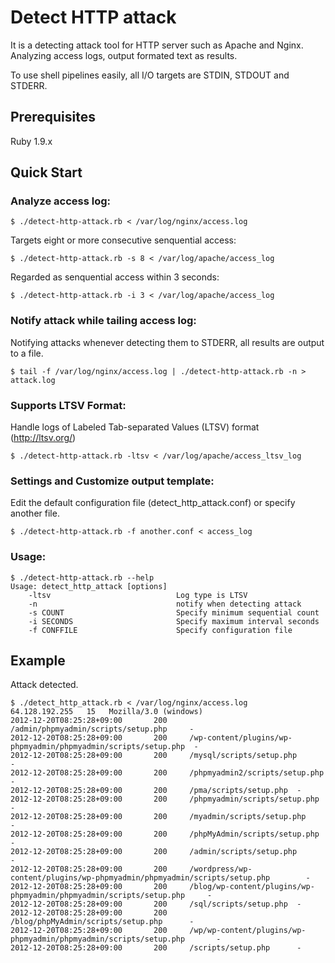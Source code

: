Detect HTTP attack
==================

It is a detecting attack tool for HTTP server such as Apache and Nginx.
Analyzing access logs, output formated text as results.

To use shell pipelines easily, all I/O targets are STDIN, STDOUT and STDERR.

Prerequisites
-------------
Ruby 1.9.x

Quick Start
-----------

### Analyze access log:

    $ ./detect-http-attack.rb < /var/log/nginx/access.log

Targets eight or more consecutive senquential access:

    $ ./detect-http-attack.rb -s 8 < /var/log/apache/access_log

Regarded as senquential access within 3 seconds:

    $ ./detect-http-attack.rb -i 3 < /var/log/apache/access_log

### Notify attack while tailing access log:

Notifying attacks whenever detecting them to STDERR, all results are output to a file.

    $ tail -f /var/log/nginx/access.log | ./detect-http-attack.rb -n > attack.log

### Supports LTSV Format:

Handle logs of Labeled Tab-separated Values (LTSV) format (http://ltsv.org/)

    $ ./detect-http-attack.rb -ltsv < /var/log/apache/access_ltsv_log

### Settings and Customize output template:

Edit the default configuration file (detect_http_attack.conf) or specify another file.

    $ ./detect-http-attack.rb -f another.conf < access_log

### Usage:

    $ ./detect-http-attack.rb --help
    Usage: detect_http_attack [options]
        -ltsv                            Log type is LTSV
        -n                               notify when detecting attack
        -s COUNT                         Specify minimum sequential count
        -i SECONDS                       Specify maximum interval seconds
        -f CONFFILE                      Specify configuration file


## Example

Attack detected.

    $ ./detect_http_attack.rb < /var/log/nginx/access.log
    64.128.192.255   15   Mozilla/3.0 (windows)
    2012-12-20T08:25:28+09:00       200     /admin/phpmyadmin/scripts/setup.php     -
    2012-12-20T08:25:28+09:00       200     /wp-content/plugins/wp-phpmyadmin/phpmyadmin/scripts/setup.php  -
    2012-12-20T08:25:28+09:00       200     /mysql/scripts/setup.php        -
    2012-12-20T08:25:28+09:00       200     /phpmyadmin2/scripts/setup.php  -
    2012-12-20T08:25:28+09:00       200     /pma/scripts/setup.php  -
    2012-12-20T08:25:28+09:00       200     /phpmyadmin/scripts/setup.php   -
    2012-12-20T08:25:28+09:00       200     /myadmin/scripts/setup.php      -
    2012-12-20T08:25:28+09:00       200     /phpMyAdmin/scripts/setup.php   -
    2012-12-20T08:25:28+09:00       200     /admin/scripts/setup.php        -
    2012-12-20T08:25:28+09:00       200     /wordpress/wp-content/plugins/wp-phpmyadmin/phpmyadmin/scripts/setup.php        -
    2012-12-20T08:25:28+09:00       200     /blog/wp-content/plugins/wp-phpmyadmin/phpmyadmin/scripts/setup.php     -
    2012-12-20T08:25:28+09:00       200     /sql/scripts/setup.php  -
    2012-12-20T08:25:28+09:00       200     /blog/phpMyAdmin/scripts/setup.php      -
    2012-12-20T08:25:28+09:00       200     /wp/wp-content/plugins/wp-phpmyadmin/phpmyadmin/scripts/setup.php       -
    2012-12-20T08:25:28+09:00       200     /scripts/setup.php      -
